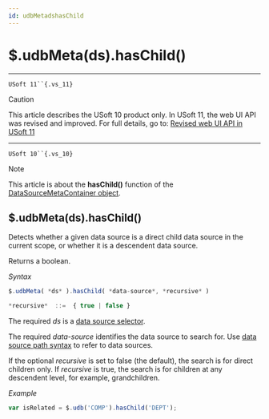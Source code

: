 ```yaml
---
id: udbMetadshasChild
---
```


# $.udbMeta(ds).hasChild()



----

`USoft 11``{.vs_11}`

> [!CAUTION]
> This article describes the USoft 10 product only.
> In USoft 11, the web UI API was revised and improved. For full details, go to:
> [Revised web UI API in USoft 11](/docs/Web%20and%20app%20UIs/UDB%20udb/Revised%20web%20UI%20API%20in%20USoft%2011.md)

----

`USoft 10``{.vs_10}`

> [!NOTE]
> This article is about the **hasChild()** function of the [DataSourceMetaContainer object](/docs/Web%20and%20app%20UIs/UDB%20DataSourceMetaContainer).

## **$.udbMeta(ds).hasChild()**

Detects whether a given data source is a direct child data source in the current scope, or whether it is a descendent data source.

Returns a boolean.

*Syntax*

```js
$.udbMeta( *ds* ).hasChild( *data-source*, *recursive* )

*recursive*  ::=  { true | false }
```

The required *ds* is a [data source selector](/docs/Web%20and%20app%20UIs/UDB%20DataSourceMetaContainer/UDB%20DataSourceMetaContainer%20object.md).

The required *data-source* identifies the data source to search for. Use [data source path syntax](/docs/Web%20and%20app%20UIs/Data%20sources/Data%20source%20path%20syntax.md) to refer to data sources.

If the optional *recursive* is set to false (the default), the search is for direct children only. If *recursive* is true, the search is for children at any descendent level, for example, grandchildren.

*Example*

```js
var isRelated = $.udb('COMP').hasChild('DEPT');
```

 